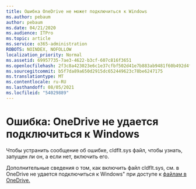 ```yaml
---
title: Ошибка OneDrive не может подключиться к Windows
ms.author: pebaum
author: pebaum
ms.date: 04/21/2020
ms.audience: ITPro
ms.topic: article
ms.service: o365-administration
ROBOTS: NOINDEX, NOFOLLOW
localization_priority: Normal
ms.assetid: 69957735-7ae3-4622-b3cf-607c816f3651
ms.openlocfilehash: 2f3c8a423023e6c1e37cfbf502d41e7b883ab9481f60b492d4fc5f3bdc0b8619
ms.sourcegitcommit: b5f7da89a650d2915dc652449623c78be6247175
ms.translationtype: MT
ms.contentlocale: ru-RU
ms.lasthandoff: 08/05/2021
ms.locfileid: "54029889"
---
```

# <a name="error-onedrive-cannot-connect-to-windows"></a>Ошибка: OneDrive не удается подключиться к Windows

Чтобы устранить сообщение об ошибке, cldflt.sys файл, чтобы узнать, запущен ли он, а если нет, включить его. 
  
Дополнительные сведения о том, как включить файл cldflt.sys, см. в OneDrive не удается подключиться к Windows" при доступе к [файлам в OneDrive.](https://go.microsoft.com/fwlink/?Linkid=2031032)
  

